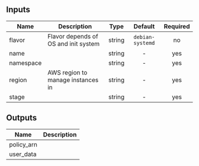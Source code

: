 
## Inputs

| Name | Description | Type | Default | Required |
|------|-------------|:----:|:-----:|:-----:|
| flavor | Flavor depends of OS and init system | string | `debian-systemd` | no |
| name |  | string | - | yes |
| namespace |  | string | - | yes |
| region | AWS region to manage instances in | string | - | yes |
| stage |  | string | - | yes |

## Outputs

| Name | Description |
|------|-------------|
| policy_arn |  |
| user_data |  |

